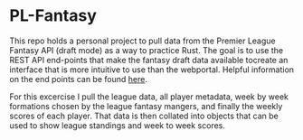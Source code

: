 # PL-Fantasy
This repo holds a personal project to pull data from the Premier League Fantasy API (draft mode) as a way to practice Rust. The goal is to use the REST API end-points that make the fantasy draft data available tocreate an interface that is more intuitive to use than the webportal. Helpful information on the end points can be found [here](https://www.reddit.com/r/DraftEPL/comments/uw95w0/i_made_end_of_season_infographics_for_my_fpl/). 

For this excercise I pull the league data, all player metadata, week by week formations chosen by the league fantasy mangers, and finally the weekly scores of each player. That data is then collated into objects that can be used to show league standings and week to week scores.  
